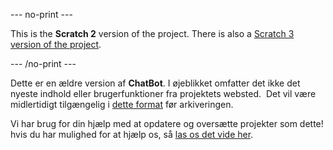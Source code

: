 --- no-print ---

This is the **Scratch 2** version of the project. There is also a [Scratch 3 version of the project](https://projects.raspberrypi.org/da-DK/projects/chatbot).
 

--- /no-print ---

Dette er en ældre version af **ChatBot**. I øjeblikket omfatter det ikke det nyeste indhold eller brugerfunktioner fra projektets websted.  Det vil være midlertidigt tilgængelig i [dette format](images/ChatBot.pdf) før arkiveringen. 

Vi har brug for din hjælp med at opdatere og oversætte projekter som dette! hvis du har mulighed for at hjælp os, så [las os det vide her](https://rpf.io/translators).